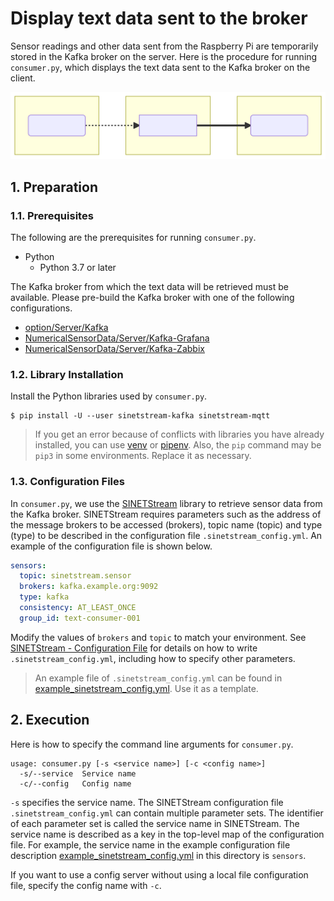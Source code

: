 # Display text data sent to the broker

Sensor readings and other data sent from the Raspberry Pi are temporarily stored in the Kafka broker on the server. Here is the procedure for running `consumer.py`, which displays the text data sent to the Kafka broker on the client.

![Configuration](system-1.svg)
<!--
```mermaid
flowchart LR
  subgraph R[Raspberry Pi]
    C(SINETStream)
  end
  subgraph S[Server]
    B[Kafka Broker]
  end
  subgraph V["consumer.py"]
    SUB(SINETStream)
  end
  C-.->B==>SUB
```
-->

## 1. Preparation

### 1.1. Prerequisites

The following are the prerequisites for running `consumer.py`.

* Python
  * Python 3.7 or later

The Kafka broker from which the text data will be retrieved must be available. Please pre-build the Kafka broker with one of the following configurations.

* [option/Server/Kafka](../../../Server/Kafka/README.en.md)
* [NumericalSensorData/Server/Kafka-Grafana](../../../../NumericalSensorData/Server/Kafka-Grafana/README.en.md)
* [NumericalSensorData/Server/Kafka-Zabbix](../../../../NumericalSensorData/Server/Kafka-Zabbix/README.en.md)

### 1.2. Library Installation

Install the Python libraries used by ``consumer.py``.

```console
$ pip install -U --user sinetstream-kafka sinetstream-mqtt
```

> If you get an error because of conflicts with libraries you have already installed, you can use [venv](https://docs.python.org/ja/3/library/venv.html) or [pipenv](https://github.com/pypa/pipenv). Also, the `pip` command may be `pip3` in some environments. Replace it as necessary.

### 1.3. Configuration Files

In `consumer.py`, we use the [SINETStream](https://www.sinetstream.net/) library to retrieve sensor data from the Kafka broker. SINETStream requires parameters such as the address of the message brokers to be accessed (brokers), topic name (topic) and type (type) to be described in the configuration file `.sinetstream_config.yml`. An example of the configuration file is shown below.

```yaml
sensors:
  topic: sinetstream.sensor
  brokers: kafka.example.org:9092
  type: kafka
  consistency: AT_LEAST_ONCE
  group_id: text-consumer-001
```

Modify the values of `brokers` and `topic` to match your environment. See [SINETStream - Configuration File](https://www.sinetstream.net/docs/userguide/config.html) for details on how to write `.sinetstream_config.yml`, including how to specify other parameters.

> An example file of `.sinetstream_config.yml` can be found in [example_sinetstream_config.yml](example_sinetstream_config.yml). Use it as a template.

## 2. Execution

Here is how to specify the command line arguments for ``consumer.py``.

```console
usage: consumer.py [-s <service name>] [-c <config name>]
  -s/--service  Service name
  -c/--config   Config name
```

`-s` specifies the service name. The SINETStream configuration file `.sinetstream_config.yml` can contain multiple parameter sets. The identifier of each parameter set is called the service name in SINETStream. The service name is described as a key in the top-level map of the configuration file. For example, the service name in the example configuration file description [example_sinetstream_config.yml](example_sinetstream_config.yml) in this directory is `sensors`.

If you want to use a config server without using a local file configuration file, specify the config name with `-c`.
